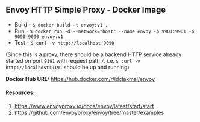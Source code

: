 ## Envoy HTTP Simple Proxy - Docker Image

- Build - `$ docker build -t envoy:v1 .`
- Run - `$ docker run -d --network="host" --name envoy -p 9901:9901 -p 9090:9090 envoy:v1`
- Test - `$ curl -v http://localhost:9090`

(Since this is a proxy, there should be a backend HTTP service already started on port `9191` with request path `/`. i.e. `$ curl -v http://localhost:9191` should be up and running)

**Docker Hub URL:** https://hub.docker.com/r/ldclakmal/envoy

#### Resources:
1. https://www.envoyproxy.io/docs/envoy/latest/start/start
2. https://github.com/envoyproxy/envoy/tree/master/examples
